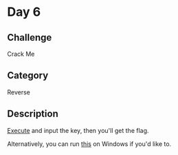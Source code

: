 # Day 6

## Challenge 
Crack Me

## Category
Reverse

## Description
[Execute](./crackme) and input the key, then you'll get the flag.

Alternatively, you can run [this](./crackme.exe) on Windows if you'd like to.
